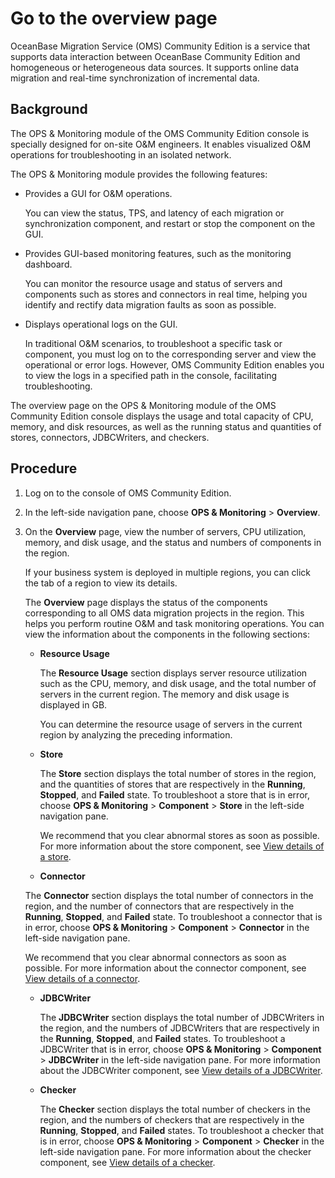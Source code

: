 # Go to the overview page

OceanBase Migration Service (OMS) Community Edition is a service that supports data interaction between OceanBase Community Edition and homogeneous or heterogeneous data sources. It supports online data migration and real-time synchronization of incremental data.

## Background

The OPS & Monitoring module of the OMS Community Edition console is specially designed for on-site O&M engineers. It enables visualized O&M operations for troubleshooting in an isolated network.

The OPS & Monitoring module provides the following features:

* Provides a GUI for O&M operations.

   You can view the status, TPS, and latency of each migration or synchronization component, and restart or stop the component on the GUI.

* Provides GUI-based monitoring features, such as the monitoring dashboard.

   You can monitor the resource usage and status of servers and components such as stores and connectors in real time, helping you identify and rectify data migration faults as soon as possible.

* Displays operational logs on the GUI.

   In traditional O&M scenarios, to troubleshoot a specific task or component, you must log on to the corresponding server and view the operational or error logs. However, OMS Community Edition enables you to view the logs in a specified path in the console, facilitating troubleshooting.

The overview page on the OPS & Monitoring module of the OMS Community Edition console displays the usage and total capacity of CPU, memory, and disk resources, as well as the running status and quantities of stores, connectors, JDBCWriters, and checkers.

## Procedure

1. Log on to the console of OMS Community Edition.

2. In the left-side navigation pane, choose **OPS & Monitoring** > **Overview**.

3. On the **Overview** page, view the number of servers, CPU utilization, memory, and disk usage, and the status and numbers of components in the region.

   If your business system is deployed in multiple regions, you can click the tab of a region to view its details.

   The **Overview** page displays the status of the components corresponding to all OMS data migration projects in the region. This helps you perform routine O&M and task monitoring operations. You can view the information about the components in the following sections:

   * **Resource Usage**

      The **Resource Usage** section displays server resource utilization such as the CPU, memory, and disk usage, and the total number of servers in the current region. The memory and disk usage is displayed in GB.

      You can determine the resource usage of servers in the current region by analyzing the preceding information.

   * **Store**

      The **Store** section displays the total number of stores in the region, and the quantities of stores that are respectively in the **Running**, **Stopped**, and **Failed** state. To troubleshoot a store that is in error, choose **OPS & Monitoring** > **Component** > **Store** in the left-side navigation pane.

      We recommend that you clear abnormal stores as soon as possible. For more information about the store component, see [View details of a store](300.components/100.store/200.view-store-details.md).

   * **Connector**

   The **Connector** section displays the total number of connectors in the region, and the number of connectors that are respectively in the **Running**, **Stopped**, and **Failed** state. To troubleshoot a connector that is in error, choose **OPS & Monitoring** > **Component** > **Connector** in the left-side navigation pane.

   We recommend that you clear abnormal connectors as soon as possible. For more information about the connector component, see [View details of a connector](300.components/200.connector/100.view-connector-details.md).

   * **JDBCWriter**

      The **JDBCWriter** section displays the total number of JDBCWriters in the region, and the numbers of JDBCWriters that are respectively in the **Running**, **Stopped**, and **Failed** states. To troubleshoot a JDBCWriter that is in error, choose **OPS & Monitoring** > **Component** > **JDBCWriter** in the left-side navigation pane. For more information about the JDBCWriter component, see [View details of a JDBCWriter](300.components/300.jdbcwriter/100.view-jdbcwriter-details.md).

   * **Checker**

      The **Checker** section displays the total number of checkers in the region, and the numbers of checkers that are respectively in the **Running**, **Stopped**, and **Failed** states. To troubleshoot a checker that is in error, choose **OPS & Monitoring** > **Component** > **Checker** in the left-side navigation pane. For more information about the checker component, see [View details of a checker](300.components/400.checker/100.view-checker-details.md).
